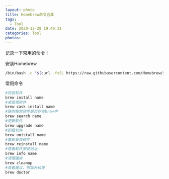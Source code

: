 ```yaml
---
layout: photo
title: Homebrew命令合集
tags:
  - Tool
date: 2020-12-28 19:49:31
categories: Tool
photos:
---
```

记录一下常用的命令！
<!--more-->
安装Homebrew
```bash
/bin/bash -c "$(curl -fsSL https://raw.githubusercontent.com/Homebrew/install/HEAD/install.sh)"
```
常用命令
```bash
#安装软件
brew install name
#桌面端软件
brew cask install name
#联网搜索软件是否存在brew中
brew search name
#更新软件
brew upgrade name 
#卸载软件
brew unistall name
#重新安装软件
brew reinstall name
#查看软件安装地址
brew info name
#清理缓存
brew cleanup
#查看建议，例如升级等
brew doctor
```

